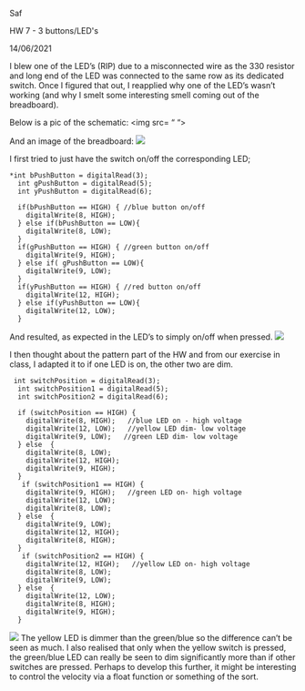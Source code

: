 Saf

HW 7 - 3 buttons/LED's

14/06/2021

I blew one of the LED’s (RIP) due to a misconnected wire as the 330 resistor and long end of the LED was connected to the same row as its dedicated switch. Once I figured that out, I reapplied why one of the LED’s wasn’t working (and why I smelt some interesting smell coming out of the breadboard). 

Below is a pic of the schematic: <img src= “   “>

And an image of the breadboard: <img src= "https://user-images.githubusercontent.com/70910372/121824285-113c1400-ccbc-11eb-9298-02625763622d.png">

I first tried to just have the switch on/off the corresponding LED; 
````
*int bPushButton = digitalRead(3);
  int gPushButton = digitalRead(5);
  int yPushButton = digitalRead(6);

  if(bPushButton == HIGH) { //blue button on/off
    digitalWrite(8, HIGH);
  } else if(bPushButton == LOW){
    digitalWrite(8, LOW);
  }
  if(gPushButton == HIGH) { //green button on/off
    digitalWrite(9, HIGH);
  } else if( gPushButton == LOW){
    digitalWrite(9, LOW);
  }
  if(yPushButton == HIGH) { //red button on/off
    digitalWrite(12, HIGH);
  } else if(yPushButton == LOW){
    digitalWrite(12, LOW);
  } 
````
And resulted, as expected in the LED’s to simply on/off when pressed.
<img src = "https://user-images.githubusercontent.com/70910372/121824306-434d7600-ccbc-11eb-8619-305dd562f1fc.mov">

I then thought about the pattern part of the HW and from our exercise in class, I adapted it to if one LED is on, the other two are dim.
````
 int switchPosition = digitalRead(3);
  int switchPosition1 = digitalRead(5);
  int switchPosition2 = digitalRead(6);

  if (switchPosition == HIGH) {
    digitalWrite(8, HIGH);   //blue LED on - high voltage
    digitalWrite(12, LOW);   //yellow LED dim- low voltage
    digitalWrite(9, LOW);   //green LED dim- low voltage
  } else  {
    digitalWrite(8, LOW);    
    digitalWrite(12, HIGH);
    digitalWrite(9, HIGH);
  }
   if (switchPosition1 == HIGH) {
    digitalWrite(9, HIGH);   //green LED on- high voltage
    digitalWrite(12, LOW);
    digitalWrite(8, LOW);
  } else  {
    digitalWrite(9, LOW);    
    digitalWrite(12, HIGH);
    digitalWrite(8, HIGH);
  }
   if (switchPosition2 == HIGH) {
    digitalWrite(12, HIGH);   //yellow LED on- high voltage
    digitalWrite(8, LOW);
    digitalWrite(9, LOW);
  } else  {
    digitalWrite(12, LOW);    
    digitalWrite(8, HIGH);
    digitalWrite(9, HIGH);
  }
````
<img src = "https://user-images.githubusercontent.com/70910372/121824313-62e49e80-ccbc-11eb-92d1-bb5223acf069.mov">
The yellow LED is dimmer than the green/blue so the difference can’t be seen as much. I also realised that only when the yellow switch is pressed, the green/blue LED can really be seen to dim significantly more than if other switches are pressed. Perhaps to develop this further, it might be interesting to control the velocity via a float function or something of the sort.
